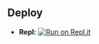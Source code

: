 
## Deploy
* **Repl:** [![Run on Repl.it](https://repl.it/badge/github/MoeZilla/web-chatbot-api)](https://repl.it/github/MoeZilla/web-chatbot-api)

